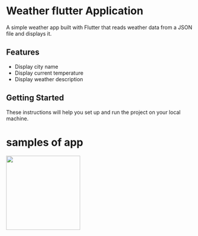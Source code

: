 # Weather flutter Application
A simple weather app built with Flutter that reads weather data from a JSON file and displays it.
## Features

- Display city name
- Display current temperature
- Display weather description

## Getting Started

These instructions will help you set up and run the project on your local machine.



# samples of app

<img src= "https://github.com/BasmaMounir/Weather-App/assets/105162732/5981d40d-f53d-4c63-897b-8cda7b6fabe2" width="200">


